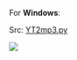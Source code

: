  For **Windows**:
 
  Src: [YT2mp3.py](https://gist.github.com/goish135/da3344604816b1e9ea8b9e1cc3d7e4f5)
  
  ![](https://i.imgur.com/ag2TXMF.png)
 
